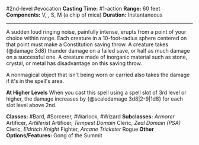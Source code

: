 #2nd-level #evocation
**Casting Time:** #1-action
**Range:** 60 feet
**Components:** V, , S, M (a chip of mica)
**Duration:** Instantaneous

---

A sudden loud ringing noise, painfully intense, erupts from a point of your choice within range. Each creature in a 10-foot-radius sphere centered on that point must make a Constitution saving throw. A creature takes {@damage 3d8} thunder damage on a failed save, or half as much damage on a successful one. A creature made of inorganic material such as stone, crystal, or metal has disadvantage on this saving throw.

A nonmagical object that isn't being worn or carried also takes the damage if it's in the spell's area.

**At Higher Levels**
When you cast this spell using a spell slot of 3rd level or higher, the damage increases by {@scaledamage 3d8|2-9|1d8} for each slot level above 2nd.

**Classes:** #Bard, #Sorcerer, #Warlock, #Wizard
**Subclasses:** *Armorer* Artificer, *Artillerist* Artificer, *Tempest Domain* Cleric, *Zeal Domain (PSA)* Cleric, *Eldritch Knight* Fighter, *Arcane Trickster* Rogue
**Other Options/Features:** Gong of the Summit
